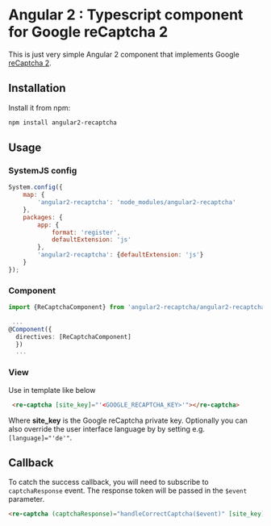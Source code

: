 # Angular 2 : Typescript component for Google reCaptcha 2

This is just very simple Angular 2 component that implements Google [reCaptcha 2](https://www.google.com/recaptcha/intro/index.html).

Installation
--------------------------------------

Install it from npm:

```bash
npm install angular2-recaptcha
```

Usage
--------------------------------------

### SystemJS config

```js
System.config({
    map: {
        'angular2-recaptcha': 'node_modules/angular2-recaptcha'
    },
    packages: {
        app: {
            format: 'register',
            defaultExtension: 'js'
        },
        'angular2-recaptcha': {defaultExtension: 'js'}
    }
});
```

### Component

```typescript
import {ReCaptchaComponent} from 'angular2-recaptcha/angular2-recaptcha';
```

```typescript
 ...
@Component({
  directives: [ReCaptchaComponent]
  })
  ...
```

### View

Use in template like below

```html
 <re-captcha [site_key]="'<GOOGLE_RECAPTCHA_KEY>'"></re-captcha>
```

Where **site_key** is the Google reCaptcha private key. Optionally you can also override the user interface language by by setting e.g. `[language]="'de'"`.

## Callback

To catch the success callback, you will need to subscribe to `captchaResponse` event. The response token will be passed in the `$event` parameter.

```html
<re-captcha (captchaResponse)="handleCorrectCaptcha($event)" [site_key]="'<GOOGLE_RECAPTCHA_KEY>'"></re-captcha>
```

